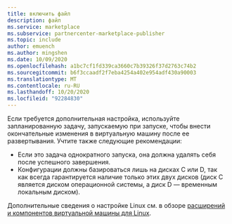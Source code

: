 ```yaml
---
title: включить файл
description: файл
ms.service: marketplace
ms.subservice: partnercenter-marketplace-publisher
ms.topic: include
author: emuench
ms.author: mingshen
ms.date: 10/09/2020
ms.openlocfilehash: a1bc7cf1fd339ca3660c7b39326f37d2763c74b2
ms.sourcegitcommit: b6f3ccaadf2f7eba4254a402e954adf430a90003
ms.translationtype: MT
ms.contentlocale: ru-RU
ms.lasthandoff: 10/20/2020
ms.locfileid: "92284830"
---
```

Если требуется дополнительная настройка, используйте запланированную задачу, запускаемую при запуске, чтобы внести окончательные изменения в виртуальную машину после ее развертывания. Учтите также следующие рекомендации:

- Если это задача однократного запуска, она должна удалять себя после успешного завершения.
- Конфигурации должны базироваться лишь на дисках C или D, так как всегда гарантируется наличие только этих двух дисков (диск C является диском операционной системы, а диск D — временным локальным диском).

Дополнительные сведения о настройке Linux см. в обзоре [расширений и компонентов виртуальной машины для Linux](../../virtual-machines/extensions/features-linux.md).